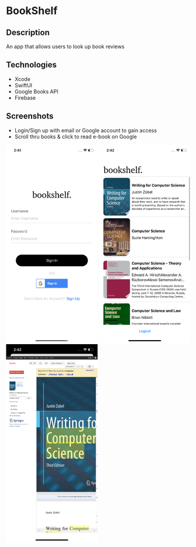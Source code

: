 # BookShelf

## Description
An app that allows users to look up book reviews

## Technologies
- Xcode
- SwiftUI
- Google Books API
- Firebase

## Screenshots
- Login/Sign up with email or Google account to gain access
- Scroll thru books & click to read e-book on Google

<img src ="/BookShelf/screenshots/welcome_screen.png" width="250"/>   <img src ="/BookShelf/screenshots/home_screen.png" width="250"/>   <img src ="/BookShelf/screenshots/click_thru.png" width="250"/>
